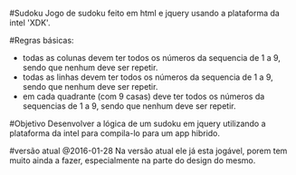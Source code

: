 #Sudoku
Jogo de sudoku feito em html e jquery usando a plataforma da intel 'XDK'.

#Regras básicas:
* todas as colunas devem ter todos os números da sequencia de 1 a 9, sendo que nenhum deve ser repetir.
* todas as linhas devem ter todos os números da sequencia de 1 a 9, sendo que nenhum deve ser repetir.
* em cada quadrante (com 9 casas) deve ter todos os números da sequencias de 1 a 9, sendo que nenhum deve ser repetir.


#Objetivo
Desenvolver a lógica de um sudoku em jquery utilizando a plataforma da intel para compila-lo para um app hibrido.

#versão atual
@2016-01-28
Na versão atual ele já esta jogável, porem tem muito ainda a fazer, especialmente na parte do design do mesmo.
